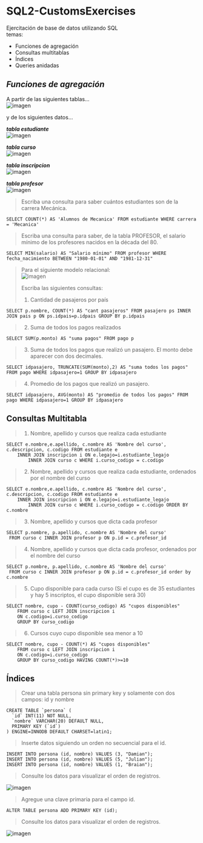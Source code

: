 # SQL2-CustomsExercises

Ejercitación de base de datos utilizando SQL  
temas: 
- Funciones de agregación
- Consultas multitablas
- Índices
- Queries anidadas

## ***Funciones de agregación***
A partir de las siguientes tablas...  
![imagen](https://user-images.githubusercontent.com/65373208/143155914-3d0c3b99-b30f-41c5-994d-471188043b91.png)  

y de los siguientes datos...

***tabla estudiante***  
![imagen](https://user-images.githubusercontent.com/65373208/143157315-20084240-59b0-4523-8a42-6c118e9c6aac.png)

***tabla curso***  
![imagen](https://user-images.githubusercontent.com/65373208/143157450-563de471-a79e-42d4-a073-a7d92b513435.png)

***tabla inscripcion***  
![imagen](https://user-images.githubusercontent.com/65373208/143157492-c86e45b2-cae7-46c9-b660-d1b8aa874219.png)

***tabla profesor***  
![imagen](https://user-images.githubusercontent.com/65373208/143157613-3cadc296-fad2-443f-92e0-9295d6715bc8.png)

> Escriba una consulta para saber cuántos estudiantes son de la carrera Mecánica.
```
SELECT COUNT(*) AS 'Alumnos de Mecanica' FROM estudiante WHERE carrera = 'Mecanica'
```

> Escriba una consulta para saber, de la tabla PROFESOR, el salario mínimo de los profesores nacidos en la década del 80.
```
SELECT MIN(salario) AS "Salario mínimo" FROM profesor WHERE fecha_nacimiento BETWEEN "1980-01-01" AND "1981-12-31"
```

>Para el siguiente modelo relacional:  
>![imagen](https://user-images.githubusercontent.com/65373208/143159916-593cc6aa-7596-422a-a662-c9f865266aa3.png)
>
> Escriba las siguientes consultas:
> 1. Cantidad de pasajeros por país
```
SELECT p.nombre, COUNT(*) AS "cant pasajeros" FROM pasajero ps INNER JOIN pais p ON ps.idpais=p.idpais GROUP BY p.idpais
```
> 2. Suma de todos los pagos realizados
```
SELECT SUM(p.monto) AS "suma pagos" FROM pago p
```
> 3. Suma de todos los pagos que realizó un pasajero. El monto debe aparecer con dos decimales.
```
SELECT idpasajero, TRUNCATE(SUM(monto),2) AS "suma todos los pagos" FROM pago WHERE idpasajero=1 GROUP BY idpasajero
```
> 4. Promedio de los pagos que realizó un pasajero.
```
SELECT idpasajero, AVG(monto) AS "promedio de todos los pagos" FROM pago WHERE idpasajero=1 GROUP BY idpasajero
```
## Consultas Multitabla

> 1. Nombre, apellido y cursos que realiza cada estudiante  
```
SELECT e.nombre,e.apellido, c.nombre AS 'Nombre del curso', c.descripcion, c.codigo FROM estudiante e 
	INNER JOIN inscripcion i ON e.legajo=i.estudiante_legajo
		INNER JOIN curso c WHERE i.curso_codigo = c.codigo
```
> 2. Nombre, apellido y cursos que realiza cada estudiante, ordenados por el nombre del curso  
```
SELECT e.nombre,e.apellido, c.nombre AS 'Nombre del curso', c.descripcion, c.codigo FROM estudiante e 
	INNER JOIN inscripcion i ON e.legajo=i.estudiante_legajo
		INNER JOIN curso c WHERE i.curso_codigo = c.codigo ORDER BY c.nombre
```
> 3. Nombre, apellido y cursos que dicta cada profesor  
```
SELECT p.nombre, p.apellido, c.nombre AS 'Nombre del curso'
 FROM curso c INNER JOIN profesor p ON p.id = c.profesor_id
```
> 4. Nombre, apellido y cursos que dicta cada profesor, ordenados por el nombre del curso  
```
SELECT p.nombre, p.apellido, c.nombre AS 'Nombre del curso'
 FROM curso c INNER JOIN profesor p ON p.id = c.profesor_id order by c.nombre
```
> 5. Cupo disponible para cada curso (Si el cupo es de 35 estudiantes y hay 5 inscriptos, el cupo disponible será 30)  
```
SELECT nombre, cupo - COUNT(curso_codigo) AS "cupos disponibles" 
	FROM curso c LEFT JOIN inscripcion i 
	ON c.codigo=i.curso_codigo
	GROUP BY curso_codigo
```
> 6. Cursos cuyo cupo disponible sea menor a 10
```
SELECT nombre, cupo - COUNT(*) AS "cupos disponibles" 
	FROM curso c LEFT JOIN inscripcion i 
	ON c.codigo=i.curso_codigo
	GROUP BY curso_codigo HAVING COUNT(*)>=10
```

## Índices

> Crear una tabla persona sin primary key y solamente con dos campos: id y nombre
```
CREATE TABLE `persona` (
  `id` INT(11) NOT NULL,
  `nombre` VARCHAR(20) DEFAULT NULL,
  PRIMARY KEY (`id`)
) ENGINE=INNODB DEFAULT CHARSET=latin1;
```
> Inserte datos siguiendo un orden no secuencial para el id.
```
INSERT INTO persona (id, nombre) VALUES (3, "Damian");
INSERT INTO persona (id, nombre) VALUES (5, "Julian");
INSERT INTO persona (id, nombre) VALUES (1, "Braian");
```
> Consulte los datos para visualizar el orden de registros.  

![imagen](https://user-images.githubusercontent.com/65373208/143690397-250d4854-487a-40b2-8488-82604677a4bb.png)  

> Agregue una clave primaria para el campo id.
```
ALTER TABLE persona ADD PRIMARY KEY (id);
```
> Consulte los datos para visualizar el orden de registros.
  
![imagen](https://user-images.githubusercontent.com/65373208/143690377-21a4b6ad-c2a2-437b-b4b8-039197779880.png)
